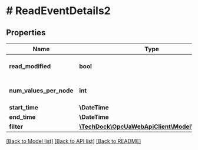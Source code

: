 # # ReadEventDetails2

## Properties

Name | Type | Description | Notes
------------ | ------------- | ------------- | -------------
**read_modified** | **bool** |  | [optional] [default to false]
**num_values_per_node** | **int** |  | [optional] [default to 0]
**start_time** | **\DateTime** |  | [optional]
**end_time** | **\DateTime** |  | [optional]
**filter** | [**\TechDock\OpcUaWebApiClient\Model\EventFilter**](EventFilter.md) |  | [optional]

[[Back to Model list]](../../README.md#models) [[Back to API list]](../../README.md#endpoints) [[Back to README]](../../README.md)
